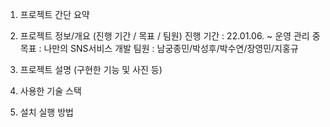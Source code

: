 1. 프로젝트 간단 요약

2. 프로젝트 정보/개요 (진행 기간 / 목표 / 팀원)
   진행 기간 : 22.01.06. ~ 운영 관리 중
   목표 : 나만의 SNS서비스 개발
   팀원 : 남궁종민/박성후/박수연/장영민/지홍규
3. 프로젝트 설명 (구현한 기능 및 사진 등)
4. 사용한 기술 스택
5. 설치 실행 방법
